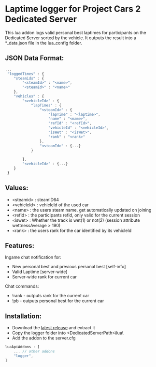 # Laptime logger for Project Cars 2 Dedicated Server


This lua addon logs valid personal best laptimes for participants on the Dedicated Server sorted by the vehicle. It outputs the result into a *_data.json file in the lua_config folder.

## JSON Data Format:

```javascript
...
 "loggedTimes" : {
    "steamids" : {
        "<steamId>" : "<name>",
        "<steamId>" : "<name>"
    },
    "vehicles" : {
        "<vehicleId>" : {
            "lapTimes" : {
                "<steamId>" : {
                    "lapTime" : "<laptime>",
                    "name" : "<name>",
                    "refId" : "<refId>",
                    "vehicleId" : "<vehicleId>",
                    "isWet" : "<isWet>",
                    "rank" : "<rank>"
                },
                "<steamId>" : {...}
            }
            
        },
        "<vehicleId>" : {...}
    }
 }
```

## Values:
* \<steamid> : steamID64
* \<vehicleId> : vehicleId of the used car
* \<name> : the users steam name, get automatically updated on joining
* \<refid> : the participants refid, only valid for the current session
* \<iswet> : Whether the track is wet(1) or not(2) (session attribute wettnessAverage > 190)
* \<rank> : the users rank for the car identified by its vehicleId




## Features:
Ingame chat notification for:

* New personal best and previous personal best [self-info]
* Valid Laptime [server-wide]
* Server-wide rank for current car

Chat commands: 

* !rank - outputs rank for the current car
* !pb - outputs personal best for the current car


## Installation:

* Download the [latest release](https://github.com/nweiser94/lua_scripts/tree/logv1.0) and extract it
* Copy the logger folder into \<DedicatedServerPath>\lua\
* Add the addon to the server.cfg

```javascript
luaApiAddons : [
    ... // other addons
    "logger",
]
```
